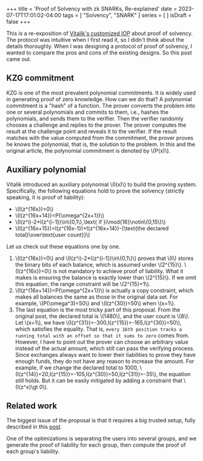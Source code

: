 +++
title = 'Proof of Solvency with zk SNARKs, Re-explained'
date = 2023-07-17T17:01:02-04:00
tags = [
    "Solvency",
    "SNARK"
]
series = [
]
isDraft = false
+++

This is a re-exposition of [Vitalik's customized IOP](https://vitalik.ca/general/2022/11/19/proof_of_solvency.html#improving-privacy-and-robustness-with-zk-snarks) about proof of solvency. The protocol was intuitive when I first read it, so I didn't think about the details thoroughly. When I was designing a protocol of proof of solvency, I wanted to compare the pros and cons of the existing designs. So this post came out.

## KZG commitment

KZG is one of the most prevalent polynomial commitments. It is widely used in generating proof of zero knowledge. How can we do that? A polynomial commitment is a "hash" of a function. The prover converts the problem into one or several polynomials and commits to them, i.e., hashes the polynomials, and sends them to the verifier. Then the verifier randomly chooses a challenge and replies to the prover. The prover computes the result at the challenge point and reveals it to the verifier. If the result matches with the value computed from the commitment, the prover proves he knows the polynomial, that is, the solution to the problem. In this and the original article, the polynomial commitment is denoted by \\(P(x)\\).

## Auxiliary polynomial

Vitalik introduced an auxiliary polynomial \\(I(x)\\) to build the proving system. Specifically, the following equations hold to prove the solvency (strictly speaking, it is proof of liability):
* \\(I(z^{16x})=0\\)
* \\(I(z^{16x+14})=P(\omega^{2x+1})\\)
* \\(I(z^i)-2*I(z^{i-1})\in\\{0,1\\},\text{ if }i\mod{16}\notin\\{0,15\\}\\)
* \\(I(z^{16x+15})=I(z^{16x-1})+I(z^{16x+14})-{\text{the declared total}\over\text{user count}}\\)

Let us check out these equations one by one.
1. \\(I(z^{16x})=0\\) and \\(I(z^i)-2*I(z^{i-1})\in\\{0,1\\}\\) proves that \\(I\\) stores the binary bits of each balance, which is assumed under \\(2^{15}\\). \\(I(z^{16x})=0\\) is not mandatory to achieve proof of liability. What it makes is ensuring the balance is exactly lower than \\(2^{15}\\). If we omit this equation, the range constraint will be \\(2^{15}+1\\).
2. \\(I(z^{16x+14})=P(\omega^{2x+1})\\) is actually a copy constraint, which makes all balances the same as those in the original data set. For example, \\(P(\omega^3)=50\\) and \\(I(z^{30})=50\\) when \\(x=1\\).
3. The last equation is the most tricky part of this proposal. From the original post, the declared total is \\(1480\\), and the user count is \\(8\\). Let \\(x=1\\), we have \\(I(z^{31})=-300,I(z^{15})=-165,I(z^{30})=50\\), which satisfies the equality. That is, `every 16th position tracks a running total with an offset so that it sums to zero` comes from. However, I have to point out the prover can choose an arbitrary value instead of the actual amount, which still can pass the verifying process. Since exchanges always want to lower their liabilities to prove they have enough funds, they do not have any reason to increase the amount. For example, if we change the declared total to 1000, \\(I(z^{14})=20,I(z^{15})=-105,I(z^{30})=50,I(z^{31})=-35\\), the equation still holds. But it can be easily mitigated by adding a constraint that \\(I(z^x)\gt 0\\).

## Related work

The biggest issue of the proposal is that it requires a big trusted setup, fully described in this [post](https://ethresear.ch/t/snarked-merkle-sum-tree-a-practical-proof-of-solvency-protocol-based-on-vitaliks-proposal/14405#very-large-trusted-setup-9). 

One of the optimizations is separating the users into several groups, and we generate the proof of liability for each group, then compute the proof of each group's liability.
